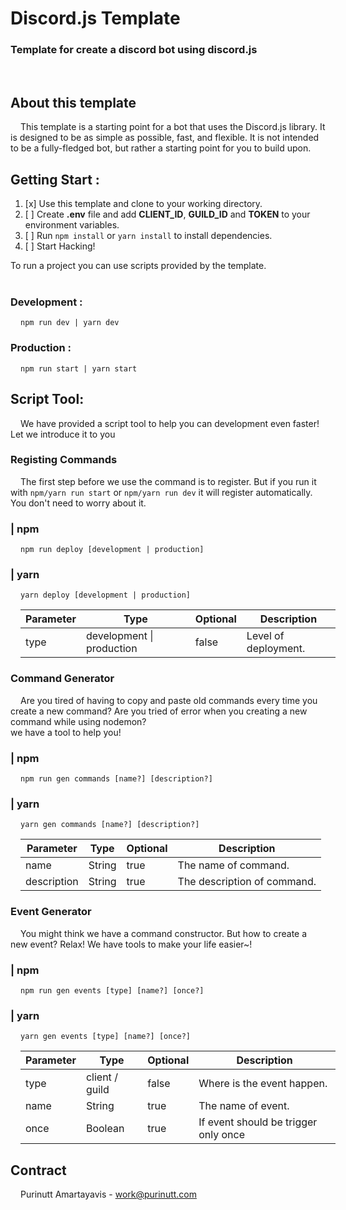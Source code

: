 # Discord.js Template

### Template for create a discord bot using discord.js

<br />

## About this template

<p style="text-indent:1rem">
This template is a starting point for a bot that uses the Discord.js library. It is designed to be as simple as possible, fast, and flexible. It is not intended to be a fully-fledged bot, but rather a starting point for you to build upon.
</p>

## Getting Start :

<ol>
	<li>[x] Use this template and clone to your working directory.</li>
	<li>[ ] Create <b>.env</b> file and add <b>CLIENT_ID</b>, <b>GUILD_ID</b> and <b>TOKEN</b> to your environment variables.</li>
	<li>[ ] Run <code>npm install</code> or <code>yarn install</code> to install dependencies.</li>
	<li>[ ] Start Hacking!</li>
</ol>
To run a project you can use scripts provided by the template.
<br />
<br />

### <b>Development :</b>

<pre style="margin:1rem"><code>npm run dev | yarn dev</code></pre>

### <b>Production :</b>

<pre style="margin:1rem"><code>npm run start | yarn start</code></pre>

## Script Tool:

<p style="text-indent:1rem">We have provided a script tool to help you can development even faster! Let we introduce it to you</p>

### Registing Commands

<p style="text-indent:1rem">The first step before we use the command is to register. But if you run it with <code>npm/yarn run start</code> or <code>npm/yarn run dev</code> it will register automatically. You don't need to worry about it.</p>

### <b>| npm</b>

<pre style="margin:1rem"><code>npm run deploy [development | production]</code></pre>

### <b>| yarn</b>

<pre style="margin:1rem"><code>yarn deploy [development | production]</code></pre>

<table style="margin:1rem">
<thead>
  <tr>
    <th>Parameter</th>
    <th>Type</th>
    <th>Optional</th>
    <th>Description</th>
  </tr>
</thead>
<tbody>
  <tr>
    <td>type</td>
    <td>development | production</td>
    <td>false</td>
    <td>Level of deployment.</td>
  </tr>
</tbody>
</table>

### Command Generator

<p style="text-indent:1rem">Are you tired of having to copy and paste old commands every time you create a new command? Are you tried of error when you creating a new command while using nodemon? <br />
we have a tool to help you!</p>
</p>

### <b>| npm</b>

<pre style="margin:1rem"><code>npm run gen commands [name?] [description?]</code></pre>

### <b>| yarn</b>

<pre style="margin:1rem"><code>yarn gen commands [name?] [description?]</code></pre>
<p style="text-indent:1rem"> 
</p>
<table style="margin:1rem">
<thead>
  <tr>
    <th>Parameter</th>
    <th>Type</th>
    <th>Optional</th>
    <th>Description</th>
  </tr>
</thead>
<tbody>
  <tr>
    <td>name</td>
    <td>String</td>
    <td>true</td>
    <td>The name of command.</td>
  </tr>
  <tr>
    <td>description</td>
    <td>String</td>
    <td>true</td>
    <td>The description of command.</td>
  </tr>
</tbody>
</table>

### Event Generator

<p style="text-indent:1rem">You might think we have a command constructor. But how to create a new event? Relax! We have tools to make your life easier~!</p>

### <b>| npm</b>

<pre style="margin:1rem"><code>npm run gen events [type] [name?] [once?]</code></pre>

### <b>| yarn</b>

<pre style="margin:1rem"><code>yarn gen events [type] [name?] [once?]</code></pre>

<table style="margin:1rem">
<thead>
  <tr>
    <th>Parameter</th>
    <th>Type</th>
    <th>Optional</th>
    <th>Description</th>
  </tr>
</thead>
<tbody>
  <tr>
    <td>type</td>
    <td>client / guild</td>
    <td>false</td>
    <td>Where is the event happen.</td>
  </tr>
  <tr>
	<td>name</td>
	<td>String</td>
	<td>true</td>
	<td>The name of event.</td>
  <tr>
    <td>once</td>
    <td>Boolean</td>
    <td>true</td>
    <td>If event should be trigger only once</td>
  </tr>
</tbody>
</table>

## Contract

<p style="text-indent:1rem"> Purinutt Amartayavis - <a href="mailto:work@purinutt.com">work@purinutt.com</a></p>
